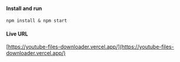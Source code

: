 #### Install and run
`npm install & npm start`

#### Live URL
[https://youtube-files-downloader.vercel.app/](https://youtube-files-downloader.vercel.app/)